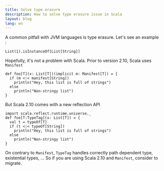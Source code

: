 ```yaml
---
title: Solve type erasure
description: How to solve type erasure issue in Scala
layout: blog
lang: en
---
```

A common pitfall with JVM languages is type erasure. Let's see an example :

```
List(1).isInstanceOf[List[String]]
```

Hopefully, it's not a problem with Scala. Prior to version 2.10, Scala uses `Manifest`

```
def foo[T](x: List[T])(implicit m: Manifest[T]) = {
  if (m <:< manifest[String])
    println("Hey, this list is full of strings")
  else
    println("Non-stringy list")
}
```

But Scala 2.10 comes with a new reflection API

```
import scala.reflect.runtime.universe._
def foo[T:TypeTag](x: List[T]) = {
  val t = typeOf[T]
  if (t <:< typeOf[String])
    println("Hey, this list is full of strings")
  else
    println("Non-stringy list")
}
```

On contrary to `Manifest`, `TypeTag` handles correctly path dependent type, existential types, … So if
you are using Scala 2.10 and `Manifest`, consider to migrate.
